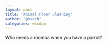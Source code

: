 ```yaml
---
layout: post
title: "Animal Floor Cleaning"
author: "@vsoch"
categories: wisdom
---
```


Who needs a roomba when you have a parrot?

